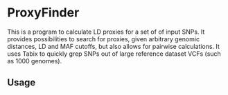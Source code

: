 # ProxyFinder
This is a program to calculate LD proxies for a set of of input SNPs. It provides possibilities to search for proxies, given arbitrary genomic distances, LD and MAF cutoffs, but also allows for pairwise calculations. It uses Tabix to quickly grep SNPs out of large reference dataset VCFs (such as 1000 genomes).

## Usage

